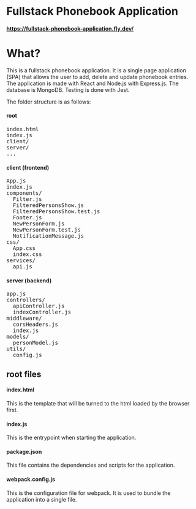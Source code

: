 # Fullstack Phonebook Application #

#### https://fullstack-phonebook-application.fly.dev/ ####

# What?

This is a fullstack phonebook application. It is a single page application (SPA) that allows the user to add, delete and update phonebook entries. The application is made with React and Node.js with Express.js. The database is MongoDB. Testing is done with Jest. 

The folder structure is as follows:
#### root ####
<pre>
index.html
index.js
client/
server/
...
</pre>

#### client (frontend) ####
<pre>
App.js
index.js
components/
  Filter.js
  FilteredPersonsShow.js
  FilteredPersonsShow.test.js
  Footer.js
  NewPersonForm.js
  NewPersonForm.test.js
  NotificationMessage.js
css/
  App.css
  index.css
services/
  api.js
</pre>

#### server (backend) ####
<pre>
app.js
controllers/
  apiController.js
  indexController.js
middleware/
  corsHeaders.js
  index.js
models/
  personModel.js
utils/
  config.js
</pre>


## root files ##


#### index.html ####

This is the template that will be turned to the html loaded by the browser first. 

#### index.js ####

This is the entrypoint when starting the application.

#### package.json ####

This file contains the dependencies and scripts for the application.

#### webpack.config.js ####

This is the configuration file for webpack. It is used to bundle the application into a single file.

